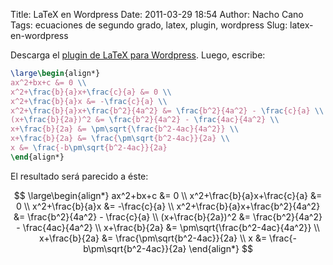 Title: LaTeX en Wordpress
Date: 2011-03-29 18:54
Author: Nacho Cano
Tags: ecuaciones de segundo grado, latex, plugin, wordpress
Slug: latex-en-wordpress

Descarga el [plugin de LaTeX para Wordpress][]. Luego,
escribe:

```latex
\large\begin{align*}
ax^2+bx+c &= 0 \\
x^2+\frac{b}{a}x+\frac{c}{a} &= 0 \\
x^2+\frac{b}{a}x &= -\frac{c}{a} \\
x^2+\frac{b}{a}x+\frac{b^2}{4a^2} &= \frac{b^2}{4a^2} - \frac{c}{a} \\
(x+\frac{b}{2a})^2 &= \frac{b^2}{4a^2} - \frac{4ac}{4a^2} \\
x+\frac{b}{2a} &= \pm\sqrt{\frac{b^2-4ac}{4a^2}} \\
x+\frac{b}{2a} &= \frac{\pm\sqrt{b^2-4ac}}{2a} \\
x &= \frac{-b\pm\sqrt{b^2-4ac}}{2a}
\end{align*}
```

El resultado será parecido a éste:

$$
\large\begin{align*}
ax^2+bx+c &= 0 \\
x^2+\frac{b}{a}x+\frac{c}{a} &= 0 \\
x^2+\frac{b}{a}x &= -\frac{c}{a} \\
x^2+\frac{b}{a}x+\frac{b^2}{4a^2} &= \frac{b^2}{4a^2} - \frac{c}{a} \\
(x+\frac{b}{2a})^2 &= \frac{b^2}{4a^2} - \frac{4ac}{4a^2} \\
x+\frac{b}{2a} &= \pm\sqrt{\frac{b^2-4ac}{4a^2}} \\
x+\frac{b}{2a} &= \frac{\pm\sqrt{b^2-4ac}}{2a} \\
x &= \frac{-b\pm\sqrt{b^2-4ac}}{2a}
\end{align*}
$$

  [plugin de LaTeX para Wordpress]: http://wordpress.org/extend/plugins/latex/
    "plugin de LaTeX para Wordpress"
